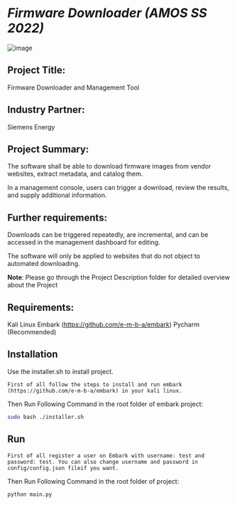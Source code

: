 # _Firmware Downloader (AMOS SS 2022)_

![image](https://user-images.githubusercontent.com/104498119/168901090-445c6709-dfa1-4592-a9bc-ab61af57d433.png)


## Project Title: 

Firmware Downloader and Management Tool

## Industry Partner: 
Siemens Energy

## Project Summary:

The software shall be able to
  download firmware images from vendor websites,
  extract metadata, and
  catalog them.

In a management console,
  users can trigger a download,
  review the results, and
  supply additional information.

## Further requirements: 

Downloads
  can be triggered repeatedly,
  are incremental, and
  can be accessed in the management dashboard for editing.

The software will only be applied to websites that do not object to automated downloading.

**Note**: Please go through the Project Description folder for detailed overview about the Project

## Requirements:

  Kali Linux
  Embark (https://github.com/e-m-b-a/embark)
  Pycharm (Recommended)

## Installation

Use the installer.sh to install project.

``` First of all follow the steps to install and run embark (https://github.com/e-m-b-a/embark) in your kali linux. ```

Then Run Following Command in the root folder of embark project:

```bash
sudo bash ./installer.sh
```

## Run

``` First of all register a user on Embark with username: test and password: test. You can also change username and password in config/config.json fileif you want. ```

Then Run Following Command in the root folder of project:

```bash
python main.py
```
